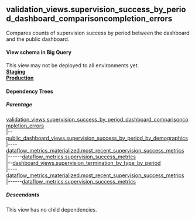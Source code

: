 ## validation_views.supervision_success_by_period_dashboard_comparisoncompletion_errors

Compares counts of supervision success by period between the dashboard and the public dashboard. 

#### View schema in Big Query
This view may not be deployed to all environments yet.<br/>
[**Staging**](https://console.cloud.google.com/bigquery?pli=1&p=recidiviz-staging&page=table&project=recidiviz-staging&d=validation_views&t=supervision_success_by_period_dashboard_comparisoncompletion_errors)
<br/>
[**Production**](https://console.cloud.google.com/bigquery?pli=1&p=recidiviz-123&page=table&project=recidiviz-123&d=validation_views&t=supervision_success_by_period_dashboard_comparisoncompletion_errors)
<br/>

#### Dependency Trees

##### Parentage
[validation_views.supervision_success_by_period_dashboard_comparisoncompletion_errors](../validation_views/supervision_success_by_period_dashboard_comparisoncompletion_errors.md) <br/>
|--[public_dashboard_views.supervision_success_by_period_by_demographics](../public_dashboard_views/supervision_success_by_period_by_demographics.md) <br/>
|----[dataflow_metrics_materialized.most_recent_supervision_success_metrics](../dataflow_metrics_materialized/most_recent_supervision_success_metrics.md) <br/>
|------[dataflow_metrics.supervision_success_metrics](../../metrics/supervision/supervision_success_metrics.md) <br/>
|--[dashboard_views.supervision_termination_by_type_by_period](../dashboard_views/supervision_termination_by_type_by_period.md) <br/>
|----[dataflow_metrics_materialized.most_recent_supervision_success_metrics](../dataflow_metrics_materialized/most_recent_supervision_success_metrics.md) <br/>
|------[dataflow_metrics.supervision_success_metrics](../../metrics/supervision/supervision_success_metrics.md) <br/>


##### Descendants
This view has no child dependencies.
